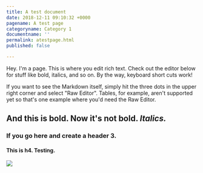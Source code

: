 ```yaml
---
title: A test document
date: 2018-12-11 09:10:32 +0000
pagename: A test page
categoryname: Category 1
documentname: ''
permalink: atestpage.html
published: false

---
```

Hey. I'm a page. This is where you edit rich text. Check out the editor below for stuff like bold, italics, and so on. By the way, keyboard short cuts work!

If you want to see the Markdown itself, simply hit the three dots in the upper right corner and select "Raw Editor". Tables, for example, aren't supported yet so that's one example where you'd need the Raw Editor.

## **And this is bold.** Now it's not bold. _Italics._

### If you go here and create a header 3.

#### This is h4. Testing.

[![](//ce-sr.s3.eu-west-1.amazonaws.com/knowledge/img/Logo-LP.png)]()
